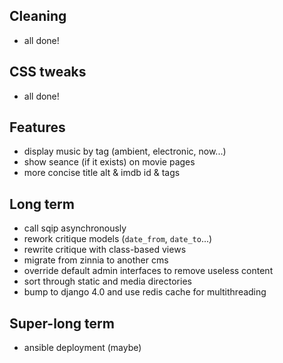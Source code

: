 ## Cleaning

* all done!


## CSS tweaks

* all done!


## Features

* display music by tag (ambient, electronic, now...)
* show seance (if it exists) on movie pages
* more concise title alt & imdb id & tags


## Long term

* call sqip asynchronously
* rework critique models (`date_from`, `date_to`...)
* rewrite critique with class-based views
* migrate from zinnia to another cms
* override default admin interfaces to remove useless content
* sort through static and media directories
* bump to django 4.0 and use redis cache for multithreading


## Super-long term

* ansible deployment (maybe)

